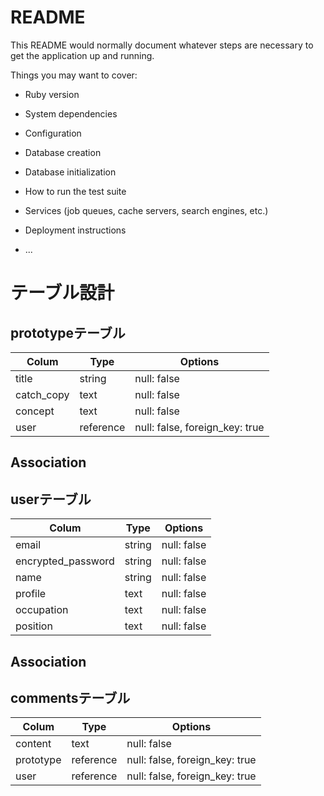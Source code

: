 # README

This README would normally document whatever steps are necessary to get the
application up and running.

Things you may want to cover:

* Ruby version

* System dependencies

* Configuration

* Database creation

* Database initialization

* How to run the test suite

* Services (job queues, cache servers, search engines, etc.)

* Deployment instructions

* ...

# テーブル設計

## prototypeテーブル

| Colum          | Type      | Options       |
| -------------- | --------- | ------------- |
| title          | string    | null: false   |
| catch_copy     | text      | null: false   |
| concept        | text      | null: false   |
| user           | reference | null: false, foreign_key: true |


## Association


## userテーブル

| Colum              | Type      | Options       |
| ------------------ | --------- | ------------- |
| email              | string    | null: false   |
| encrypted_password | string    | null: false   |
| name               | string    | null: false   |
| profile            | text      | null: false   |
| occupation         | text      | null: false   |
| position           | text      | null: false   |


## Association


## commentsテーブル

| Colum              | Type         | Options       |
| ------------------ | ------------ | ------------- |
| content            | text         | null: false   |
| prototype          | reference    | null: false, foreign_key: true   |
| user               | reference    | null: false, foreign_key: true   |

